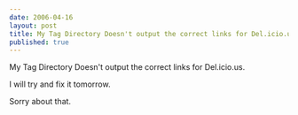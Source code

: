 ```yaml
---
date: 2006-04-16
layout: post
title: My Tag Directory Doesn't output the correct links for Del.icio.us
published: true
---
```

My Tag Directory Doesn't output the correct links for Del.icio.us.<p />I will try and fix it tomorrow.<p />Sorry about that.<div class="blogger-post-footer"><img class="posterous_download_image" src="https://blogger.googleusercontent.com/tracker/8109338-114520869463721282?l=www.kinlan.co.uk%2Findex.html" height="1" alt="" width="1" /></div>

